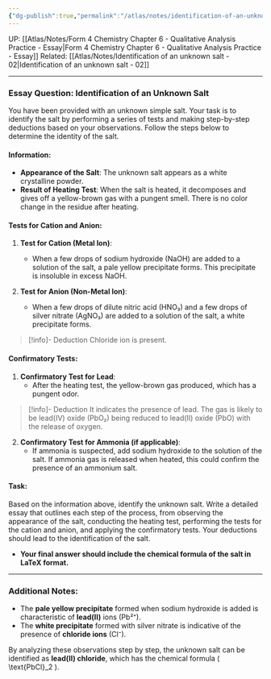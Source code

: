 ```yaml
---
{"dg-publish":true,"permalink":"/atlas/notes/identification-of-an-unknown-salt-01/"}
---
```


UP: [[Atlas/Notes/Form 4 Chemistry Chapter 6 - Qualitative Analysis Practice - Essay\|Form 4 Chemistry Chapter 6 - Qualitative Analysis Practice - Essay]]
Related: [[Atlas/Notes/Identification of an unknown salt - 02\|Identification of an unknown salt - 02]]

---
### Essay Question: Identification of an Unknown Salt

You have been provided with an unknown simple salt. Your task is to identify the salt by performing a series of tests and making step-by-step deductions based on your observations. Follow the steps below to determine the identity of the salt.

#### Information:
- **Appearance of the Salt**: The unknown salt appears as a white crystalline powder.
- **Result of Heating Test**: When the salt is heated, it decomposes and gives off a yellow-brown gas with a pungent smell. There is no color change in the residue after heating.

#### Tests for Cation and Anion:
1. **Test for Cation (Metal Ion)**: 
    - When a few drops of sodium hydroxide (NaOH) are added to a solution of the salt, a pale yellow precipitate forms. This precipitate is insoluble in excess NaOH.
   
2. **Test for Anion (Non-Metal Ion)**:
    - When a few drops of dilute nitric acid (HNO₃) and a few drops of silver nitrate (AgNO₃) are added to a solution of the salt, a white precipitate forms.
> [!info]- Deduction
> Chloride ion is present. 

#### Confirmatory Tests:
1. **Confirmatory Test for Lead**:
   - After the heating test, the yellow-brown gas produced, which has a pungent odor.  
> [!info]- Deduction
> It indicates the presence of lead. The gas is likely to be lead(IV) oxide (PbO₂) being reduced to lead(II) oxide (PbO) with the release of oxygen.
   
2. **Confirmatory Test for Ammonia (if applicable)**:
   - If ammonia is suspected, add sodium hydroxide to the solution of the salt. If ammonia gas is released when heated, this could confirm the presence of an ammonium salt.

#### Task:
Based on the information above, identify the unknown salt. Write a detailed essay that outlines each step of the process, from observing the appearance of the salt, conducting the heating test, performing the tests for the cation and anion, and applying the confirmatory tests. Your deductions should lead to the identification of the salt.

- **Your final answer should include the chemical formula of the salt in LaTeX format.**

---

### Additional Notes:
- The **pale yellow precipitate** formed when sodium hydroxide is added is characteristic of **lead(II)** ions (Pb²⁺).
- The **white precipitate** formed with silver nitrate is indicative of the presence of **chloride ions** (Cl⁻).
  
By analyzing these observations step by step, the unknown salt can be identified as **lead(II) chloride**, which has the chemical formula \( \text{PbCl}_2 \).



